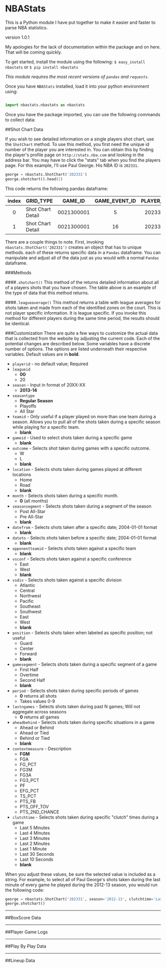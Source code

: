 NBAStats
===

This is a Python module I have put together to make it easier and faster to parse NBA statistics. 

version 1.0.1

My apologies for the lack of documentation within the package and on here.  That will be coming quickly.

To get started, install the module using the following:
```$ easy_install nbastats```
or 
```$ pip install nbastats```

*This module requires the most recent versions of `pandas` and `requests`.*

Once you have `NBAStats` installed, load it into your python environment using:

```python

import nbastats.nbastats as nbastats
```

Once you have the package imported, you can use the following commands to collect data:

##Shot Chart Data

If you wish to see detailed information on a single players shot chart, use the `ShotChart` method. To use this method, you first need the unique id number of the player you are interested in. You can obtain this by finding the player's profile page on `http://stats.nba.com` and looking in the address bar. You may have to click the "stats" tab when you find the players page. For this example, I'll use Paul George. His NBA ID is `202331`.
```python
george = nbastats.ShotChart('202331')
george.shotchart().head(2)
```
This code returns the following pandas dataframe: 

| index | GRID_TYPE	| GAME_ID | GAME_EVENT_ID | PLAYER_ID | PLAYER_NAME | TEAM_ID | TEAM_NAME | PERIOD | MINUTES_REMAINING | SECONDS_REMAINING | EVENT_TYPE | ACTION_TYPE | SHOT_TYPE | SHOT_ZONE_BASIC | SHOT_ZONE_AREA | SHOT_ZONE_RANGE | SHOT_DISTANCE | LOC_X | LOC_Y | SHOT_ATTEMPTED_FLAG | SHOT_MADE_FLAG |
| :----: | ---- | ---- | :----: | :----: | :----: | ---- | ---- | ---- | ---- | ---- | ---- | ---- | ---- | ---- | ---- | ---- | ---- | ---- | ---- | ---- | ---- |
| 0	| Shot Chart Detail	| 0021300001 | 5 |  202331 | Paul George | 1610612754 | Indiana Pacers | 1 | 11 | 30 | Made Shot | Pullup Jump shot | 2PT Field Goal | Mid-Range | Right Side Center(RC) | 16-24 ft. | 19 | 105 | 164 | 1 | 1 |
| 1	  | Shot Chart Detail | 0021300001 | 16 | 202331 | Paul George | 1610612754 | Indiana Pacers	| 1	| 10 | 11 | Made Shot | Layup Shot | 2PT Field Goal | Restricted Area | Center(C) | Less Than 8 ft. | 1 | -10 | 3 | 1 | 1 |

There are a couple things to note. First, invoking `nbastats.ShotChart('202331')` creates an object that has to unique methods. each of these returns specific data in a `Pandas` dataframe. You can manipulate and adjust all of the data just as you would with a normal `Pandas` dataframe.

###Methods

####`.shotchart()`
This method of the returns detailed information about all of a players shots that you have chosen. The table above is an example of the type of data that this method returns.

####`.leagueaverage()`
This method returns a table with league averages for shots taken and made from each of the identified zones on the court. This is not player specific information. It is league specific. If you invoke this method for different players during the same time period, the results should be identical.

###Customization
There are quite a few ways to customize the actual data that is collected from the website by adjusting the current code. Each of the potential changes are described below. Some variables have a discrete number of options. The options are listed underneath their respective variables. Default values are in **bold**.

* `playerid` - no default value; Required
* `leagueid`
	* **00**
	* 20
* `season` - Input in format of 20XX-XX
	* **2013-14**
* `seasontype`
	* **Regular Season**
	* Playoffs
	* All Star
* `teamid` - Only useful if a player played on more than one team during a season. Allows you to pull all of the shots taken during a specific season while playing for a specific team. 
	* **blank**
* `gameid` - Used to select shots taken during a specific game
	* **blank**
* `outcome` - Selects shot taken during games with a specific outcome. 
	* W
	* L
	* **blank**
* `location` - Selects shots taken during games played at different locations
	* Home
	* Road
	* **blank**
* `month` - Selects shots taken during a specific month. 
	* **0** (all months)
* `seasonsegment` - Selects shots taken during a segment of the season
	* Post All-Star
	* Pre All-Star
	* **blank**
* `datefrom` - Selects shots taken after a specific date; 2004-01-01 format
	* **blank**
* `dateto` - Selects shots taken before a specific date; 2004-01-01 format
	* **blank**
* `opponentteamid` - Selects shots taken against a specific team
	* **blank**
* `vsconf` - Selects shots taken against a specific conference
	* East
	* West
	* **blank**
* `vsdiv` - Selects shots taken against a specific division
	* Atlantic
	* Central
	* Northwest
	* Pacific
	* Southeast
	* Southwest
	* East
	* West
	* **blank**
* `position` - Selects shots taken when labeled as specific position; not useful
	* Guard
	* Center
	* Forward
	* **blank**
* `gamesegment` - Selects shots taken during a specific segment of a game
	* First Half
	* Overtime
	* Second Half
	* **blank**
* `period` - Selects shots taken during specific periods of games
	* **0** returns all shots
	* Takes values 0-9
* `lastngames` - Selects shots taken during past N games; Will not aggregate across seasons
	* **0** returns all games
* `aheadbehind` - Selects shots taken during specific situations in a game
	* Ahead or Behind
	* Ahead or Tied
	* Behind or Tied
	* **blank**
* `contextmeasure` - Description
	* **FGM**
	* FGA
	* FG_PCT
	* FG3M
	* FG3A
	* FG3_PCT
	* PF
	* EFG_PCT
	* TS_PCT
	* PTS_FB
	* PTS_OFF_TOV
	* PTS_2ND_CHANCE
* `clutchtime` - Selects shots taken during specific "clutch" times during a game
	* Last 5 Minutes
	* Last 4 Minutes
	* Last 3 Minutes
	* Last 2 Minutes
	* Last 1 Minute
	* Last 30 Seconds
	* Last 10 Seconds
	* **blank**


When you adjust these values, be sure the selected value is included as a string. For example, to select all of Paul George's shots taken during the last minute of every game he played during the 2012-13 season, you would run the following code:
```python
george = nbastats.ShotChart('202331', season='2012-13', clutchtime='Last 1 Minute')
george.shotchart()
```
***
##BoxScore Data
***
##Player Game Logs
***
##Play By Play Data
***
##Lineup Data
